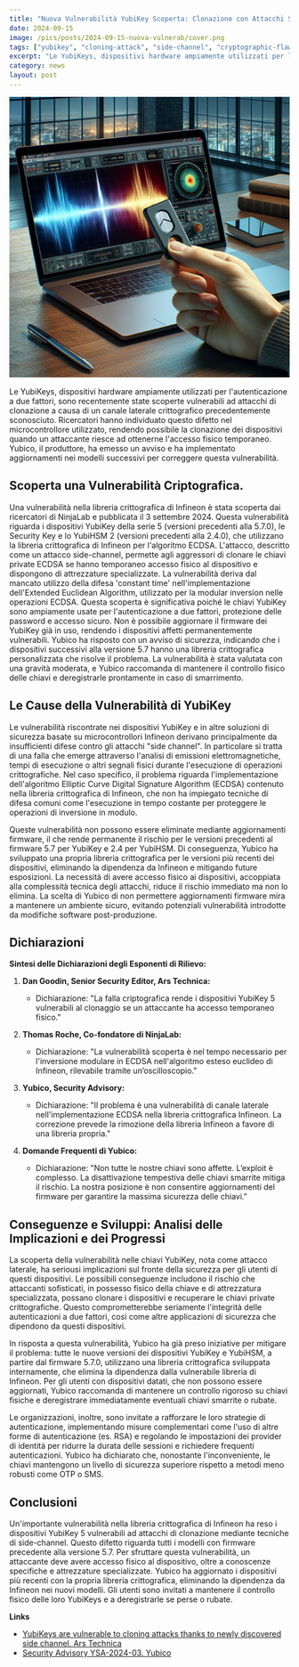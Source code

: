 ```yaml
---
title: "Nuova Vulnerabilità YubiKey Scoperta: Clonazione con Attacchi Side-Channel"
date: 2024-09-15
image: /pics/posts/2024-09-15-nuova-vulnerab/cover.png
tags: ["yubikey", "cloning-attack", "side-channel", "cryptographic-flaw", "infineon"]
excerpt: "Le YubiKeys, dispositivi hardware ampiamente utilizzati per l'autenticazione a due fattori, sono recentemente state scoperte vulnerabili ad attacchi di clonazione a causa di un canale laterale critt..."
category: news
layout: post
---
```


![cover](/pics/posts/2024-09-15-nuova-vulnerab/cover.png)

Le YubiKeys, dispositivi hardware ampiamente utilizzati per l'autenticazione a due fattori, sono recentemente state scoperte vulnerabili ad attacchi di clonazione a causa di un canale laterale crittografico precedentemente sconosciuto. Ricercatori hanno individuato questo difetto nel microcontrollore utilizzato, rendendo possibile la clonazione dei dispositivi quando un attaccante riesce ad ottenerne l'accesso fisico temporaneo. Yubico, il produttore, ha emesso un avviso e ha implementato aggiornamenti nei modelli successivi per correggere questa vulnerabilità.

Scoperta una Vulnerabilità Criptografica.
-----------

Una vulnerabilità nella libreria crittografica di Infineon è stata scoperta dai ricercatori di NinjaLab e pubblicata il 3 settembre 2024. Questa vulnerabilità riguarda i dispositivi YubiKey della serie 5 (versioni precedenti alla 5.7.0), le Security Key e lo YubiHSM 2 (versioni precedenti alla 2.4.0), che utilizzano la libreria crittografica di Infineon per l'algoritmo ECDSA. L'attacco, descritto come un attacco side-channel, permette agli aggressori di clonare le chiavi private ECDSA se hanno temporaneo accesso fisico al dispositivo e dispongono di attrezzature specializzate. La vulnerabilità deriva dal mancato utilizzo della difesa 'constant time' nell'implementazione dell'Extended Euclidean Algorithm, utilizzato per la modular inversion nelle operazioni ECDSA. Questa scoperta è significativa poiché le chiavi YubiKey sono ampiamente usate per l'autenticazione a due fattori, protezione delle password e accesso sicuro. Non è possibile aggiornare il firmware dei YubiKey già in uso, rendendo i dispositivi affetti permanentemente vulnerabili. Yubico ha risposto con un avviso di sicurezza, indicando che i dispositivi successivi alla versione 5.7 hanno una libreria crittografica personalizzata che risolve il problema. La vulnerabilità è stata valutata con una gravità moderata, e Yubico raccomanda di mantenere il controllo fisico delle chiavi e deregistrarle prontamente in caso di smarrimento.


Le Cause della Vulnerabilità di YubiKey
-----------

Le vulnerabilità riscontrate nei dispositivi YubiKey e in altre soluzioni di sicurezza basate su microcontrollori Infineon derivano principalmente da insufficienti difese contro gli attacchi "side channel". In particolare si tratta di una falla che emerge attraverso l'analisi di emissioni elettromagnetiche, tempi di esecuzione o altri segnali fisici durante l'esecuzione di operazioni crittografiche. Nel caso specifico, il problema riguarda l'implementazione dell'algoritmo Elliptic Curve Digital Signature Algorithm (ECDSA) contenuto nella libreria crittografica di Infineon, che non ha impiegato tecniche di difesa comuni come l'esecuzione in tempo costante per proteggere le operazioni di inversione in modulo.

Queste vulnerabilità non possono essere eliminate mediante aggiornamenti firmware, il che rende permanente il rischio per le versioni precedenti al firmware 5.7 per YubiKey e 2.4 per YubiHSM. Di conseguenza, Yubico ha sviluppato una propria libreria crittografica per le versioni più recenti dei dispositivi, eliminando la dipendenza da Infineon e mitigando future esposizioni. La necessità di avere accesso fisico ai dispositivi, accoppiata alla complessità tecnica degli attacchi, riduce il rischio immediato ma non lo elimina. La scelta di Yubico di non permettere aggiornamenti firmware mira a mantenere un ambiente sicuro, evitando potenziali vulnerabilità introdotte da modifiche software post-produzione.

Dichiarazioni
-----------

**Sintesi delle Dichiarazioni degli Esponenti di Rilievo:**

1. **Dan Goodin, Senior Security Editor, Ars Technica:**
   - Dichiarazione: "La falla criptografica rende i dispositivi YubiKey 5 vulnerabili al clonaggio se un attaccante ha accesso temporaneo fisico."

2. **Thomas Roche, Co-fondatore di NinjaLab:**
   - Dichiarazione: "La vulnerabilità scoperta è nel tempo necessario per l'inversione modulare in ECDSA nell'algoritmo esteso euclideo di Infineon, rilevabile tramite un’oscilloscopio."

3. **Yubico, Security Advisory:**
   - Dichiarazione: "Il problema è una vulnerabilità di canale laterale nell'implementazione ECDSA nella libreria crittografica Infineon. La correzione prevede la rimozione della libreria Infineon a favore di una libreria propria."

4. **Domande Frequenti di Yubico:**
   - Dichiarazione: "Non tutte le nostre chiavi sono affette. L’exploit è complesso. La disattivazione tempestiva delle chiavi smarrite mitiga il rischio. La nostra posizione è non consentire aggiornamenti del firmware per garantire la massima sicurezza delle chiavi."


Conseguenze e Sviluppi: Analisi delle Implicazioni e dei Progressi
-----------


La scoperta della vulnerabilità nelle chiavi YubiKey, nota come attacco laterale, ha seriousi implicazioni sul fronte della sicurezza per gli utenti di questi dispositivi. Le possibili conseguenze includono il rischio che attaccanti sofisticati, in possesso fisico della chiave e di attrezzatura specializzata, possano clonare i dispositivi e recuperare le chiavi private crittografiche. Questo comprometterebbe seriamente l'integrità delle autenticazioni a due fattori, così come altre applicazioni di sicurezza che dipendono da questi dispositivi.

In risposta a questa vulnerabilità, Yubico ha già preso iniziative per mitigare il problema: tutte le nuove versioni dei dispositivi YubiKey e YubiHSM, a partire dal firmware 5.7.0, utilizzano una libreria crittografica sviluppata internamente, che elimina la dipendenza dalla vulnerabile libreria di Infineon. Per gli utenti con dispositivi datati, che non possono essere aggiornati, Yubico raccomanda di mantenere un controllo rigoroso su chiavi fisiche e deregistrare immediatamente eventuali chiavi smarrite o rubate. 

Le organizzazioni, inoltre, sono invitate a rafforzare le loro strategie di autenticazione, implementando misure complementari come l'uso di altre forme di autenticazione (es. RSA) e regolando le impostazioni dei provider di identità per ridurre la durata delle sessioni e richiedere frequenti autenticazioni. Yubico ha dichiarato che, nonostante l'inconveniente, le chiavi mantengono un livello di sicurezza superiore rispetto a metodi meno robusti come OTP o SMS.


Conclusioni
-----------

Un'importante vulnerabilità nella libreria crittografica di Infineon ha reso i dispositivi YubiKey 5 vulnerabili ad attacchi di clonazione mediante tecniche di side-channel. Questo difetto riguarda tutti i modelli con firmware precedente alla versione 5.7. Per sfruttare questa vulnerabilità, un attaccante deve avere accesso fisico al dispositivo, oltre a conoscenze specifiche e attrezzature specializzate. Yubico ha aggiornato i dispositivi più recenti con la propria libreria crittografica, eliminando la dipendenza da Infineon nei nuovi modelli. Gli utenti sono invitati a mantenere il controllo fisico delle loro YubiKeys e a deregistrarle se perse o rubate.



**Links**


- [YubiKeys are vulnerable to cloning attacks thanks to newly discovered side channel. Ars Technica](https://arstechnica.com/security/2024/09/yubikeys-are-vulnerable-to-cloning-attacks-thanks-to-newly-discovered-side-channel/)
- [Security Advisory YSA-2024-03. Yubico](https://www.yubico.com/support/security-advisories/ysa-2024-03/)